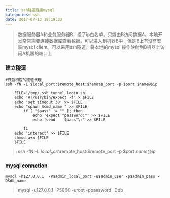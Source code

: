 ```yaml
---
title: ssh隧道连接mysql
categories: ssh
date: 2017-07-13 19:19:33
---
```



>数据服务器A和业务服务器B，设了ip白名单。只能由B访问数据A。本地开发常常需要连接数据库查看数据，可以进入到机器B中，但是B上有没有安装mysql client。可以采用ssh隧道，将本地的mysql 操作映射到B机器上访问A机器的端口上
### 建立隧道
	#开启相应的隧道代理
	ssh -fN -L $local_port:$remote_host:$remote_port -p $port $name@$ip
	
	    FILE='/tmp/.ssh_tunnel_login.sh'
	    echo '#!/usr/bin/expect -f' > $FILE
	    echo 'set timeout 30' >> $FILE
	    echo "spawn $cmd_name " >> $FILE
	        if [ "$pass" != "" ]; then
	            echo 'expect "password:"' >> $FILE
	            echo 'send   '$pass"\r" >> $FILE
	
	        fi
	    echo 'interact' >> $FILE
	    chmod a+x $FILE
	    $FILE

>ssh -fN -L $local_port:$remote_host:$remote_port -p $port $name@$ip 


### mysql connetion

	mysql -h127.0.0.1  -P$admin_local_port -u$admin_user -p$admin_pass -D$db_name
	
	
> mysql -u127.0.0.1 -P5000 -uroot -ppassword -Ddb